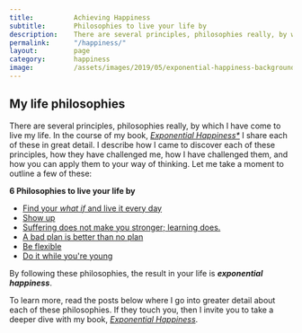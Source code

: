 ```yaml
---
title:			Achieving Happiness
subtitle:		Philosophies to live your life by
description:	There are several principles, philosophies really, by which I have come to live my life. By following these philosophies, the result in your life is Exponential Happiness.
permalink:		"/happiness/"
layout:			page
category:		happiness
image:			/assets/images/2019/05/exponential-happiness-background.jpg
---
```



## My life philosophies 

There are several principles, philosophies really, by which I have come to live my life. In the course of my book, *[Exponential Happiness*](/book/)* I share each of these in great detail. I describe how I came to discover each of these principles, how they have challenged me, how I have challenged them, and how you can apply them to your way of thinking. Let me take a moment to outline a few of these:

**6 Philosophies to live your life by**
- [Find your *what if* and live it every day](/the-first-philosophy-find-your-what-if/)
- [Show up](/the-second-philosophy-show-up/)
- [Suffering does not make you stronger; learning does.](/the-third-philosophy-suffering-does-not-make-you-stronger/)
- [A bad plan is better than no plan](/the-fourth-philosophy-a-bad-plan-is-better-than-no-plan/)
- [Be flexible](/the-fifth-philosophy-be-flexible/)
- [Do it while you're young](/the-sixth-philosophy-do-it-while-youre-young/)

By following these philosophies, the result in your life is ***exponential happiness***.

To learn more, read the posts below where I go into greater detail about each of these philosophies. If they touch you, then I invite you to take a deeper dive with my book, [*Exponential Happiness*](/book/).
